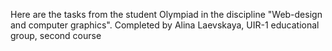 Here are the tasks from the student Olympiad in the discipline "Web-design and computer graphics".
Completed by Alina Laevskaya, UIR-1 educational group, second course
